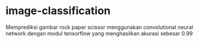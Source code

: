 # image-classification
Memprediksi gambar rock paper scissor menggunakan convolutional neural network dengan modul tensorflow yang menghasilkan akurasi sebesar 0.99
